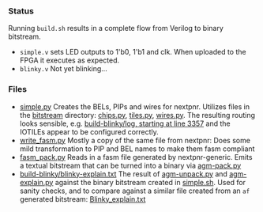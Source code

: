 ### Status
Running `build.sh` results in a complete flow from Verilog to binary bitstream.  

* `simple.v` sets LED outputs to 1'b0, 1'b1 and clk.  When uploaded to the FPGA it executes as expected.
* `blinky.v` Not yet blinking... 

### Files
* [simple.py](simple.py) Creates the BELs, PIPs and wires for nextpnr.  Utilizes files in the [bitstream](../bitstream) directory: [chips.py](../bitstream/chips.py), [tiles.py](../bitstream/tiles.py), [wires.py](../bitstream/wires.py).  The resulting routing looks sensible, e.g. [build-blinky/log, starting at line 3357](build-blinky/log#3357) and the IOTILEs appear to be configured correctly.
* [write_fasm.py](write_fasm.py) Mostly a copy of the same file from nextpnr: Does some mild transformation to PIP and BEL names to make them fasm compliant
* [fasm_pack.py](fasm_pack.py) Reads in a fasm file generated by nextpnr-generic.  Emits a textual bitstream that can be turned into a binary via [agm-pack.py](../bitstream/agm-pack.py)
* [build-blinky/blinky-explain.txt](build-blinky/blinky-explain.txt) The result of [agm-unpack.py](../bitstream/agm-unpack.py) and [agm-explain.py](../bitstream/agm-explain.py) against the binary bitstream created in [simple.sh](simple.sh).  Used for sanity checks, and to compare against a similar file created from an `af` generated bitstream: [Blinky_explain.txt](../examples/blinky/output/Blinky_explain.txt)
